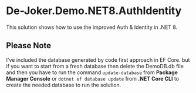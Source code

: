 # De-Joker.Demo.NET8.AuthIdentity
This solution shows how to use the improved Auth & Identity in .NET 8.

## Please Note ##
I've included the database generated by code first approach in EF Core. but if you want to start from a fresh database then delete the DemoDB.db file and then you have to run the command `update-database` from **Package Manager Console** or `dotnet ef database update` from **.NET Core CLI** to create the needed database to run the solution.
